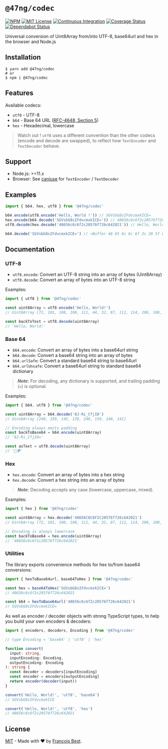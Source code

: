 # `@47ng/codec`

[![NPM](https://img.shields.io/npm/v/@47ng/codec?color=red)](https://www.npmjs.com/package/@47ng/codec)
[![MIT License](https://img.shields.io/github/license/47ng/codec.svg?color=blue)](https://github.com/47ng/codec/blob/master/LICENSE)
[![Continuous Integration](https://github.com/47ng/codec/workflows/Continuous%20Integration/badge.svg?branch=next)](https://github.com/47ng/codec/actions)
[![Coverage Status](https://coveralls.io/repos/github/47ng/codec/badge.svg?branch=next)](https://coveralls.io/github/47ng/codec?branch=next)
[![Dependabot Status](https://api.dependabot.com/badges/status?host=github&repo=47ng/codec)](https://dependabot.com)

Universal conversion of Uint8Array from/into UTF-8, base64url and hex in the browser and Node.js

## Installation

```shell
$ yarn add @47ng/codec
# or
$ npm i @47ng/codec
```

## Features

Available codecs:

- `utf8` - UTF-8
- `b64` - Base 64 URL ([RFC-4648, Section 5](https://tools.ietf.org/html/rfc4648#section-5))
- `hex` - Hexadecimal, lowercase

> Watch out !
> `utf8` uses a different convention than the other codecs (encode and decode
> are swapped), to reflect how `TextEncoder` and `TextDecoder` behave.

## Support

- Node.js: >=11.x
- Browser: See [caniuse](https://caniuse.com/#feat=textencoder) for `TextEncoder` / `TextDecoder`

## Examples

```ts
import { b64, hex, utf8 } from '@47ng/codec'

b64.encode(utf8.encode('Hello, World !')) // SGVsbG8sIFdvcmxkICE=
hex.encode(b64.decode('SGVsbG8sIFdvcmxkICE=')) // 48656c6c6f2c20576f726c642021
utf8.decode(hex.decode('48656c6c6f2c20576f726c642021')) // Hello, World !

b64.decode('SGVsbG8sIFdvcmxkICE=') // <Buffer 48 65 6c 6c 6f 2c 20 57 6f 72 6c 64 20 21>
```

## Documentation

### UTF-8

- `utf8.encode`: Convert an UTF-8 string into an array of bytes (Uint8Array)
- `utf8.decode`: Convert an array of bytes into an UTF-8 string

Examples:

```ts
import { utf8 } from '@47ng/codec'

const uint8Array = utf8.encode('Hello, World!')
// Uint8Array [72, 101, 108, 108, 111, 44, 32, 87, 111, 114, 108, 100, 33]

const backToText = utf8.decode(uint8Array)
// 'Hello, World!'
```

### Base 64

- `b64.encode`: Convert an array of bytes into a base64url string
- `b64.decode`: Convert a base64 string into an array of bytes
- `b64.urlSafe`: Convert a standard base64 string to base64url
- `b64.urlUnsafe`: Convert a base64url string to standard base64 dictionary

> _**Note**_: For decoding, any dictionary is supported, and trailing padding (`=`) is optional.

Examples:

```ts
import { b64, utf8 } from '@47ng/codec'

const uint8Array = b64.decode('8J-Ri_CfjI0')
// Uint8Array [240, 159, 145, 139, 240, 159, 140, 141]

// Encoding always emits padding
const backToBase64 = b64.encode(uint8Array)
// '8J-Ri_CfjI0='

const asText = utf8.decode(uint8Array)
// '👋🌍'
```

### Hex

- `hex.encode`: Convert an array of bytes into a hex string
- `hex.decode`: Convert a hex string into an array of bytes

> _**Note**_: Decoding accepts any case (lowercase, uppercase, mixed).

Examples:

```ts
import { hex } from '@47ng/codec'

const uint8Array = hex.decode('48656C6C6F2C20576f726c642021')
// Uint8Array [72, 101, 108, 108, 111, 44, 32, 87, 111, 114, 108, 100, 33]

// Encoding is always lowercase
const backToBase64 = hex.encode(uint8Array)
// '48656c6c6f2c20576f726c642021'
```

### Utilities

The library exports convenience methods for hex to/from base64 conversions:

```ts
import { hexToBase64url, base64ToHex } from '@47ng/codec'

const hex = base64ToHex('SGVsbG8sIFdvcmxkICE=')
// 48656c6c6f2c20576f726c642021

const b64 = hexToBase64url('48656c6c6f2c20576f726c642021')
// SGVsbG8sIFdvcmxkICE=
```

As well as encoder / decoder objects with strong TypeScript types, to help you
build your own encoders & decoders:

```ts
import { encoders, decoders, Encoding } from '@47ng/codec'

// type Encoding = 'base64' | 'utf8' | 'hex'

function convert(
  input: string,
  inputEncoding: Encoding,
  outputEncoding: Encoding
): string {
  const decoder = decoders[inputEncoding]
  const encoder = encoders[outputEncoding]
  return encoder(decoder(input))
}

convert('Hello, World!', 'utf8', 'base64')
// SGVsbG8sIFdvcmxkICE

convert('Hello, World!', 'utf8', 'hex')
// 48656c6c6f2c20576f726c642021
```

## License

[MIT](https://github.com/47ng/codec/blob/master/LICENSE) - Made with ❤️ by [François Best](https://francoisbest.com).
